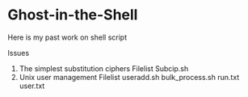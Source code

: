 Ghost-in-the-Shell
==================

Here is my past work on shell script

Issues
1. The simplest substitution ciphers
Filelist
Subcip.sh
2. Unix user management
Filelist
useradd.sh
bulk_process.sh
run.txt
user.txt
